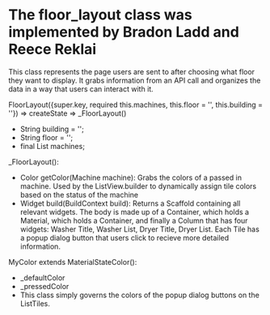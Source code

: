# The floor_layout class was implemented by Bradon Ladd and Reece Reklai

This class represents the page users are sent to after choosing what floor they want to display. It grabs information from an API call and organizes the data in a way that users can interact with it.

FloorLayout({super.key, required this.machines, this.floor = '', this.building = ''}) => createState => _FloorLayout()
- String building = '';
- String floor = '';
- final List<Machine> machines;

_FloorLayout():
- Color getColor(Machine machine): Grabs the colors of a passed in machine. Used by the ListView.builder to dynamically assign tile colors based on the status of the machine
- Widget build(BuildContext build): Returns a Scaffold containing all relevant widgets. The body is made up of a Container, which holds a Material, which holds a Container, and finally a Column that has four widgets: Washer Title, Washer List, Dryer Title, Dryer List. Each Tile has a popup dialog button that users click to recieve more detailed information.

MyColor extends MaterialStateColor():
- _defaultColor
- _pressedColor
- This class simply governs the colors of the popup dialog buttons on the ListTiles.